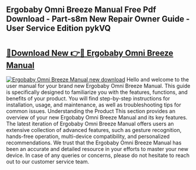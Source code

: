 ## Ergobaby Omni Breeze Manual Free Pdf Download - Part-s8m New Repair Owner Guide - User Service Edition pykVQ

# <h2><a href="http://bc45251.oget.top/?id=Ergobaby+Omni+Breeze+Manual">🔗Download New 👉🔴 Ergobaby Omni Breeze Manual</a></h2>

[![Ergobaby Omni Breeze Manual new download](https://i.imgur.com/5g1atiW.png)](http://bc45251.oget.top/?id=Ergobaby+Omni+Breeze+Manual)
Hello and welcome to the user manual for your brand new Ergobaby Omni Breeze Manual. This guide is specifically designed to familiarize you with the features, functions, and benefits of your product. You will find step-by-step instructions for installation, usage, and maintenance, as well as troubleshooting tips for common issues. Understanding the Product This section provides an overview of your new Ergobaby Omni Breeze Manual and its key features. The latest iteration of Ergobaby Omni Breeze Manual offers users an extensive collection of advanced features, such as gesture recognition, hands-free operation, multi-device compatibility, and personalized recommendations. We trust that the Ergobaby Omni Breeze Manual has been an accurate and detailed resource in your efforts to master your new device. In case of any queries or concerns, please do not hesitate to reach out to our customer service team.
